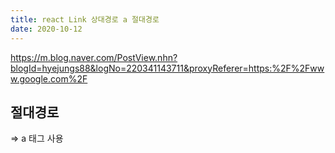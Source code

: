 ```yaml
---
title: react Link 상대경로 a 절대경로
date: 2020-10-12
---
```


https://m.blog.naver.com/PostView.nhn?blogId=hyejungs88&logNo=220341143711&proxyReferer=https:%2F%2Fwww.google.com%2F

## 절대경로

=> a 태그 사용
